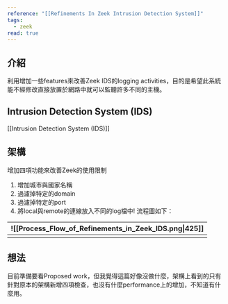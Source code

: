 ```yaml
---
reference: "[[Refinements In Zeek Intrusion Detection System]]"
tags:
  - zeek
read: true
---
```

## 介紹
利用增加一些features來改善Zeek IDS的logging activities，目的是希望此系統能不經修改直接放置於網路中就可以監聽許多不同的主機。

## Intrusion Detection System (IDS)
[[Intrusion Detection System (IDS)]]

## 架構
增加四項功能來改善Zeek的使用限制
1. 增加城市與國家名稱
2. 過濾掉特定的domain
3. 過濾掉特定的port
4. 將local與remote的連線放入不同的log檔中!
流程圖如下：

| ![[Process_Flow_of_Refinements_in_Zeek_IDS.png\|425]] |
| ----------------------------------------------------- |
|                                                       |


## 想法

目前準備要看Proposed work，但我覺得這篇好像沒做什麼，架構上看到的只有針對原本的架構新增四項檢查，也沒有什麼performance上的增加，不知道有什麼用。